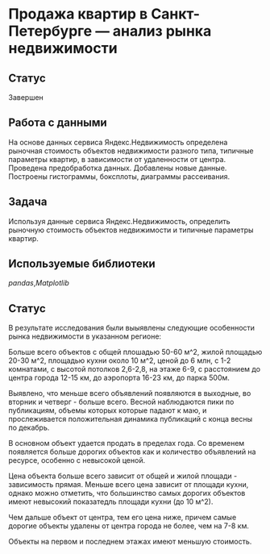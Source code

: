 # Продажа квартир в Санкт-Петербурге — анализ рынка недвижимости

## Статус

Завершен

## Работа с данными

На основе данных сервиса Яндекс.Недвижимость определена рыночная стоимость
объектов недвижимости разного типа, типичные параметры квартир, в зависимости от
удаленности от центра. Проведена предобработка данных. Добавлены новые данные.
Построены гистограммы, боксплоты, диаграммы рассеивания.

## Задача

Используя данные сервиса Яндекс.Недвижимость, определить рыночную стоимость объектов недвижимости и типичные параметры квартир. 

## Используемые библиотеки
*pandas*,*Matplotlib*

## Статус

В результате исследования были выыявлены следующие особенности рынка недвижимости в указанном регионе:

Больше всего объектов с общей плошадью 50-60 м^2, жилой площадью 20-30 м^2, площадью кухни около 10 м^2, ценой до 6 млн, с 1-2 комнатами, с высотой потолков 2,6-2,8, на этаже 6-9, с расстоянием до центра города 12-15 км, до аэропорта 16-23 км, до парка 500м.

Выявлено, что меньше всего объявлений появляются в выходные, во вторник и четверг - больше всего. Весной наблюдаются пики по публикациям, объемы которых которые падают к маю, и прослеживается положительная динамика публикаций с конца весны по декабрь.

В основном объект удается продать в пределах года. Со временем появляется больше дорогих объектов как и количество объявлений на ресурсе, особенно с невысокой ценой.

Цена объекта больше всего зависит от общей и жилой площади - зависимость прямая. Меньше всего цена зависит от площади кухни, однако можно отметить, что большинство самых дорогих объектов имеют невысокий показатедль площади кухни (до 10 м^2).

Чем дальше объект от центра, тем его цена ниже, причем самые дорогие объекты удалены от центра города не более, чем на 7-8 км.

Объекты на первом и последнем этажах имеют меньшую стоимость.
